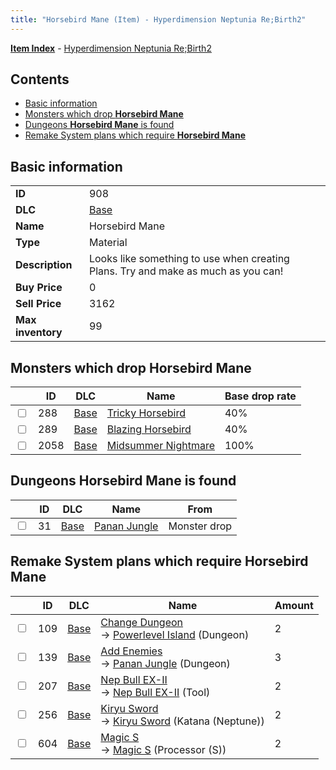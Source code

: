 ```yaml
---
title: "Horsebird Mane (Item) - Hyperdimension Neptunia Re;Birth2"
---
```


[**Item Index**](/neptunia/rb2/item/index.html) - [Hyperdimension Neptunia Re;Birth2](/neptunia/rb2)

## Contents

- [Basic information](#basic-information)
- [Monsters which drop **Horsebird Mane**](#monsters-which-drop-horsebird-mane)
- [Dungeons **Horsebird Mane** is found](#dungeons-horsebird-mane-is-found)
- [Remake System plans which require **Horsebird Mane**](#remake-system-plans-which-require-horsebird-mane)

## Basic information

|   |   |
| -- | -- |
| **ID** | 908 |
| **DLC** | [Base](/neptunia/rb2/dlc/0-base.html) |
| **Name** | Horsebird Mane |
| **Type** | Material |
| **Description** | Looks like something to use when creating Plans. Try and make as much as you can! |
| **Buy Price** | 0 |
| **Sell Price** | 3162 |
| **Max inventory** | 99 |

## Monsters which drop **Horsebird Mane**

|    | ID | DLC | Name | Base drop rate |
| -- | -- | --- | ---- | -------------- |
| <input type="checkbox" id="rb2-monster-0-288" class="trackbox" /> | 288 | [Base](/neptunia/rb2/dlc/0-base.html) | [Tricky Horsebird](/neptunia/rb2/monster/0-288-tricky-horsebird.html) | 40% |
| <input type="checkbox" id="rb2-monster-0-289" class="trackbox" /> | 289 | [Base](/neptunia/rb2/dlc/0-base.html) | [Blazing Horsebird](/neptunia/rb2/monster/0-289-blazing-horsebird.html) | 40% |
| <input type="checkbox" id="rb2-monster-0-2058" class="trackbox" /> | 2058 | [Base](/neptunia/rb2/dlc/0-base.html) | [Midsummer Nightmare](/neptunia/rb2/monster/0-2058-midsummer-nightmare.html) | 100% |

## Dungeons **Horsebird Mane** is found

|    | ID | DLC | Name | From |
| -- | -- | --- | ---- | ---- |
| <input type="checkbox" id="rb2-dungeon-0-31" class="trackbox" /> | 31 | [Base](/neptunia/rb2/dlc/0-base.html) | [Panan Jungle](/neptunia/rb2/dungeon/0-31-panan-jungle.html) | Monster drop |

## Remake System plans which require **Horsebird Mane**

|    | ID | DLC | Name | Amount |
| -- | -- | --- | ---- | ------ |
| <input type="checkbox" id="rb2-remake-0-109" class="trackbox" /> | 109 | [Base](/neptunia/rb2/dlc/0-base.html) | [Change Dungeon](/neptunia/rb2/remake/0-109-change-dungeon.html)<br />→ [Powerlevel Island](/neptunia/rb2/dungeon/0-30-powerlevel-island.html) (Dungeon) | 2 |
| <input type="checkbox" id="rb2-remake-0-139" class="trackbox" /> | 139 | [Base](/neptunia/rb2/dlc/0-base.html) | [Add Enemies](/neptunia/rb2/remake/0-139-add-enemies.html)<br />→ [Panan Jungle](/neptunia/rb2/dungeon/0-31-panan-jungle.html) (Dungeon) | 3 |
| <input type="checkbox" id="rb2-remake-0-207" class="trackbox" /> | 207 | [Base](/neptunia/rb2/dlc/0-base.html) | [Nep Bull EX-II](/neptunia/rb2/remake/0-207-nep-bull-ex-ii.html)<br />→ [Nep Bull EX-II](/neptunia/rb2/item/0-9-nep-bull-ex-ii.html) (Tool) | 2 |
| <input type="checkbox" id="rb2-remake-0-256" class="trackbox" /> | 256 | [Base](/neptunia/rb2/dlc/0-base.html) | [Kiryu Sword](/neptunia/rb2/remake/0-256-kiryu-sword.html)<br />→ [Kiryu Sword](/neptunia/rb2/item/0-1194-kiryu-sword.html) (Katana (Neptune)) | 2 |
| <input type="checkbox" id="rb2-remake-0-604" class="trackbox" /> | 604 | [Base](/neptunia/rb2/dlc/0-base.html) | [Magic S](/neptunia/rb2/remake/0-604-magic-s.html)<br />→ [Magic S](/neptunia/rb2/item/0-3391-magic-s.html) (Processor (S)) | 2 |